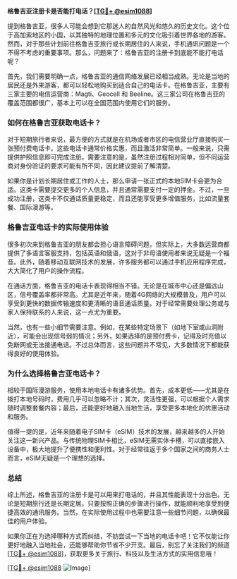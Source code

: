 **格鲁吉亚注册卡是否能打电话？[[TG💪+ @esim1088](https://t.me/s/esim1088)]**

提到格鲁吉亚，很多人可能会想到它那迷人的自然风光和悠久的历史文化。这个位于高加索地区的小国，以其独特的地理位置和多元的文化吸引着世界各地的游客。然而，对于那些计划前往格鲁吉亚旅行或长期居住的人来说，手机通讯问题是一个不得不考虑的重要事项。那么，问题来了：格鲁吉亚的注册卡到底能不能打电话呢？

首先，我们需要明确一点，格鲁吉亚的通信网络发展已经相当成熟。无论是当地的居民还是外来游客，都可以轻松地购买到适合自己的电话卡。在格鲁吉亚，主要有三家主要的电信运营商：Magti、Geocell 和 Beeline。这三家公司在格鲁吉亚的覆盖范围都很广，基本上可以在全国范围内使用它们的服务。

### **如何在格鲁吉亚获取电话卡？**

对于短期旅行者来说，最方便的方式就是在机场或者市区的电信营业厅直接购买一张预付费电话卡。这些电话卡通常价格实惠，而且激活非常简单。一般来说，只需提供护照信息即可完成注册。需要注意的是，虽然注册过程相对简单，但不同运营商对身份验证的要求可能有所不同，因此建议提前了解清楚。

如果你是计划长期居住或工作的人士，那么申请一张正式的本地SIM卡会更为合适。这类卡需要提交更多的个人信息，并且通常需要支付一定的押金。不过，一旦成功注册，这类卡不仅通话质量更稳定，而且还能享受更多增值服务，比如流量套餐、国际漫游等。

### **格鲁吉亚电话卡的实际使用体验**

很多初次来到格鲁吉亚的朋友都会担心语言障碍问题，但实际上，大多数运营商都提供了多语言客服支持，包括英语和俄语，这对于非母语使用者来说无疑是一个福音。此外，随着移动互联网技术的发展，许多服务都可以通过手机应用程序完成，大大简化了用户的操作流程。

在通话方面，格鲁吉亚的电话卡表现得相当不错。无论是在城市中心还是偏远山区，信号覆盖率都非常高。尤其是近年来，随着4G网络的大规模普及，用户可以享受到更快的数据传输速度和更清晰的语音通话质量。对于经常需要处理公务或与家人保持联系的人来说，这一点尤为重要。

当然，也有一些小细节需要注意。例如，在某些特定场景下（如地下室或山洞附近），可能会出现信号弱的情况；另外，如果选择的是预付费卡，记得及时充值以免断网或无法接通电话。不过总体而言，这些问题并不常见，大多数情况下都能获得良好的使用体验。

### **为什么选择格鲁吉亚电话卡？**

相较于国际漫游服务，使用本地电话卡有诸多优势。首先，成本更低——尤其是在拨打本地号码时，费用几乎可以忽略不计；其次，灵活性更强，可以根据个人需求随时调整套餐内容；最后，还能更好地融入当地生活，享受更多本地化的优惠活动和服务。

值得一提的是，近年来随着电子SIM卡（eSIM）技术的发展，越来越多的人开始关注这一新兴产品。与传统物理SIM卡相比，eSIM无需实体卡槽，可以直接嵌入设备中，极大地提升了便携性和便利性。对于经常往返于多个国家之间的商务人士而言，eSIM无疑是一个理想的选择。

### **总结**

综上所述，格鲁吉亚的注册卡是可以用来打电话的，并且其性能表现十分出色。无论是短期旅行还是长期定居，只要按照正确的步骤进行操作，就能顺利地享受到便捷高效的通讯服务。当然，在实际使用过程中也需要注意一些细节问题，以确保最佳的用户体验。

如果你正在为选择哪种方式而纠结，不妨尝试一下当地的电话卡吧！它不仅能让你更好地融入当地社会，还能够帮助你节省不少开支。最后，别忘了关注我们的频道[[TG💪+ @esim1088](https://t.me/s/esim1088)]，获取更多关于旅行、科技以及生活方式的实用信息哦！

[[TG💪+ @esim1088](https://t.me/s/esim1088) ![Image](https://i.postimg.cc/4NQfJmqS/Snipaste-2025-05-13-00-14-12.png)]